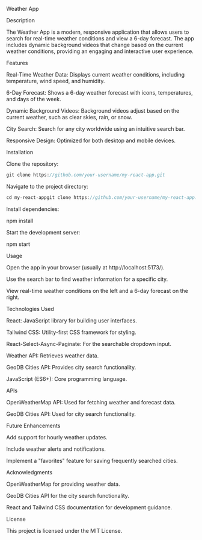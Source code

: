 Weather App

Description

The Weather App is a modern, responsive application that allows users to search for real-time weather conditions and view a 6-day forecast. The app includes dynamic background videos that change based on the current weather conditions, providing an engaging and interactive user experience.

Features

Real-Time Weather Data: Displays current weather conditions, including temperature, wind speed, and humidity.

6-Day Forecast: Shows a 6-day weather forecast with icons, temperatures, and days of the week.

Dynamic Background Videos: Background videos adjust based on the current weather, such as clear skies, rain, or snow.

City Search: Search for any city worldwide using an intuitive search bar.

Responsive Design: Optimized for both desktop and mobile devices.

Installation

Clone the repository:

```JavaScript
git clone https://github.com/your-username/my-react-app.git
```

Navigate to the project directory:
```JavaScript
cd my-react-appgit clone https://github.com/your-username/my-react-app.git
```

Install dependencies:

npm install

Start the development server:

npm start

Usage

Open the app in your browser (usually at http://localhost:5173/).

Use the search bar to find weather information for a specific city.

View real-time weather conditions on the left and a 6-day forecast on the right.

Technologies Used

React: JavaScript library for building user interfaces.

Tailwind CSS: Utility-first CSS framework for styling.

React-Select-Async-Paginate: For the searchable dropdown input.

Weather API: Retrieves weather data.

GeoDB Cities API: Provides city search functionality.

JavaScript (ES6+): Core programming language.

APIs

OpenWeatherMap API: Used for fetching weather and forecast data.

GeoDB Cities API: Used for city search functionality.

Future Enhancements

Add support for hourly weather updates.

Include weather alerts and notifications.

Implement a "favorites" feature for saving frequently searched cities.

Acknowledgments

OpenWeatherMap for providing weather data.

GeoDB Cities API for the city search functionality.

React and Tailwind CSS documentation for development guidance.

License

This project is licensed under the MIT License.
